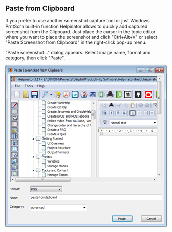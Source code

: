 ## Paste from Clipboard

If you prefer to use another screenshot capture tool or just Windows PrntScrn built-in function Helpinator allows to quickly add captured screenshot from the Clipboard. Just place the cursor in the topic editor where you want to place the screenshot and click "Ctrl+Alt+V" or select "Paste Screenshot from Clipboard" in the right-click pop-up menu.


"Paste screenshot..." dialog appears. Select image name, format and category, then click "Paste".


![pastefromclipboard.PNG](images/pastefromclipboard.PNG "pastefromclipboard.PNG")
